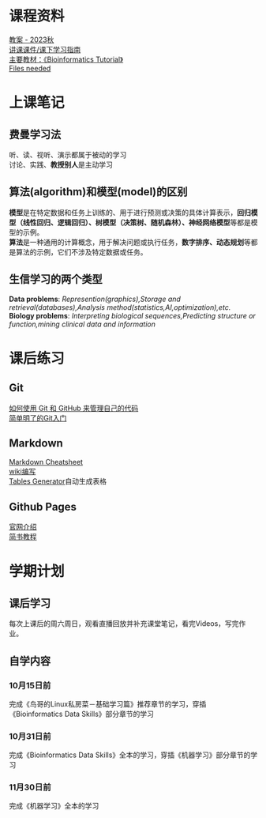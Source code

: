 # 课程资料
[教案 - 2023秋](https://app.yinxiang.com/fx/b46306ff-4e70-456b-9185-e0afb3e55bd4)\
[讲课课件/课下学习指南](https://cloud.tsinghua.edu.cn/d/dcbb0944631a4291b34c)\
[主要教材：《Bioinformatics Tutorial》](https://bioinfo.gitbook.io)\
[Files needed](https://cloud.tsinghua.edu.cn/d/ad22768345664924b202/)
# 上课笔记
## 费曼学习法
听、读、视听、演示都属于被动的学习\
讨论、实践、**教授别人**是主动学习
## 算法(algorithm)和模型(model)的区别
**模型**是在特定数据和任务上训练的、用于进行预测或决策的具体计算表示，**回归模型（线性回归、逻辑回归）、树模型（决策树、随机森林）、神经网络模型**等都是模型的示例。\
**算法**是一种通用的计算概念，用于解决问题或执行任务，**数字排序、动态规划**等都是算法的示例，它们不涉及特定数据或任务。
## 生信学习的两个类型
**Data problems**: *Represention(graphics),Storage and retrieval(databases),Analysis method(statistics,AI,optimization),etc.*\
**Biology problems**: *Interpreting biological sequences,Predicting structure or function,mining clinical data and information*
# 课后练习
## Git
[如何使用 Git 和 GitHub 来管理自己的代码](https://cloud.tencent.com/developer/article/1193220)\
[简单明了的Git入门](https://www.bilibili.com/video/BV1Cr4y1J7iQ/?spm_id_from=333.788&vd_source=0010320ec2cfc87d70719b95cd60e77e)
## Markdown
[Markdown Cheatsheet](https://github.com/adam-p/markdown-here/wiki/Markdown-Cheatsheet)\
[wiki编写](https://blog.csdn.net/qq_33373173/article/details/81811199)\
[Tables Generator](https://www.tablesgenerator.com/markdown_tables)自动生成表格
## Github Pages
[官网介绍](https://pages.github.com/)\
[简书教程](https://www.jianshu.com/p/f82c76b90336)
# 学期计划
## 课后学习
每次上课后的周六周日，观看直播回放并补充课堂笔记，看完Videos，写完作业。
## 自学内容
### 10月15日前
完成《鸟哥的Linux私房菜－基础学习篇》推荐章节的学习，穿插《Bioinformatics Data Skills》部分章节的学习
### 10月31日前
完成《Bioinformatics Data Skills》全本的学习，穿插《机器学习》部分章节的学习
### 11月30日前
完成《机器学习》全本的学习 
